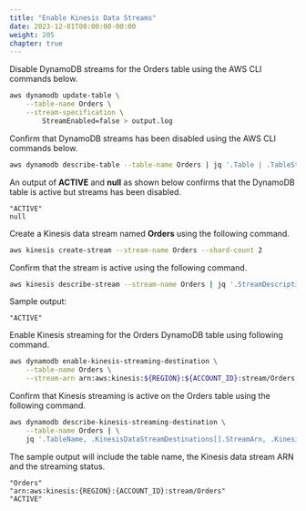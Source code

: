 ```yaml
---
title: "Enable Kinesis Data Streams"
date: 2023-12-01T00:00:00-00:00
weight: 205
chapter: true
---
```


Disable DynamoDB streams for the Orders table using the AWS CLI commands below.

```bash
aws dynamodb update-table \
    --table-name Orders \
    --stream-specification \
        StreamEnabled=false > output.log
```

Confirm that DynamoDB streams has been disabled using the AWS CLI commands below.

```bash
aws dynamodb describe-table --table-name Orders | jq '.Table | .TableStatus, .StreamSpecification.StreamEnabled'
```

An output of **ACTIVE** and **null** as shown below confirms that the DynamoDB table is active but streams has been disabled.

```
"ACTIVE"
null
```

Create a Kinesis data stream named **Orders** using the following command.
```bash
aws kinesis create-stream --stream-name Orders --shard-count 2
```
Confirm that the stream is active using the following command.

```bash
aws kinesis describe-stream --stream-name Orders | jq '.StreamDescription.StreamStatus'
```

Sample output:

```
"ACTIVE"
```

Enable Kinesis streaming for the Orders DynamoDB table using following command.

```bash
aws dynamodb enable-kinesis-streaming-destination \
    --table-name Orders \
    --stream-arn arn:aws:kinesis:${REGION}:${ACCOUNT_ID}:stream/Orders
```

Confirm that Kinesis streaming is active on the Orders table using the following command.

```bash
aws dynamodb describe-kinesis-streaming-destination \
    --table-name Orders | \
    jq '.TableName, .KinesisDataStreamDestinations[].StreamArn, .KinesisDataStreamDestinations[].DestinationStatus'
```

The sample output will include the table name, the Kinesis data stream ARN and the streaming status.

```
"Orders"
"arn:aws:kinesis:{REGION}:{ACCOUNT_ID}:stream/Orders"
"ACTIVE"
```

